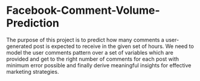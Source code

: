 # Facebook-Comment-Volume-Prediction
The purpose of this project is to predict how many comments a user-generated post is expected to receive in the given set of hours. We need to model the user comments pattern over a set of variables which are provided and get to the right number of comments for each post with minimum error possible and finally derive meaningful insights for effective marketing strategies. 
